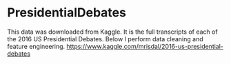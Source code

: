 # PresidentialDebates
This data was downloaded from Kaggle. It is the full transcripts of each of the 2016 US Presidential Debates. 
Below I perform data cleaning and feature engineering.
https://www.kaggle.com/mrisdal/2016-us-presidential-debates
